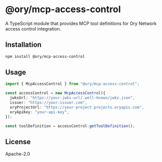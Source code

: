 # @ory/mcp-access-control

A TypeScript module that provides MCP tool definitions for Ory Network access control integration.

## Installation

```bash
npm install @ory/mcp-access-control
```

## Usage

```typescript
import { McpAccessControl } from "@ory/mcp-access-control";

const accessControl = new McpAccessControl({
  jwksUrl: "https://your-jwks-url/.well-known/jwks.json",
  issuer: "https://your-issuer.com",
  oryProjectUrl: "https://your-project.projects.oryapis.com",
  oryApiKey: "your-api-key",
});

const toolDefinition = accessControl.getToolDefinition();
```

## License

Apache-2.0
